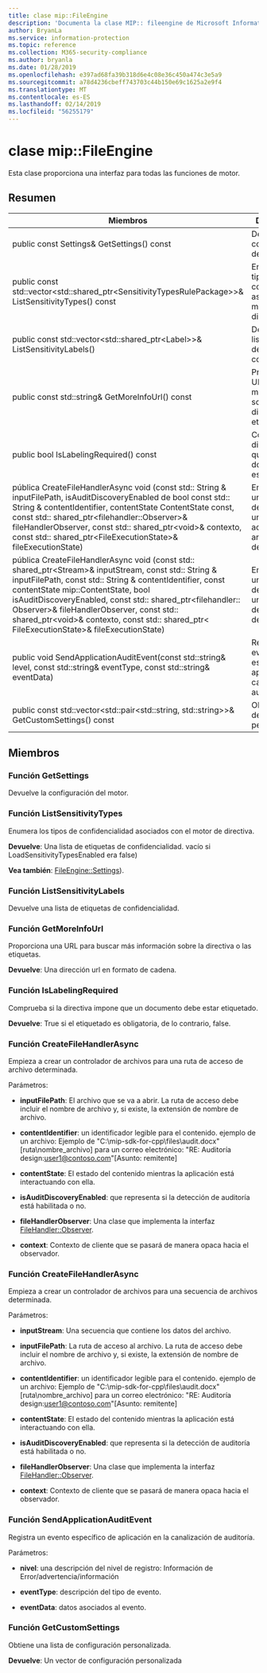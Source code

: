 ```yaml
---
title: clase mip::FileEngine
description: 'Documenta la clase MIP:: fileengine de Microsoft Information Protection (MIP) SDK.'
author: BryanLa
ms.service: information-protection
ms.topic: reference
ms.collection: M365-security-compliance
ms.author: bryanla
ms.date: 01/28/2019
ms.openlocfilehash: e397ad68fa39b318d6e4c08e36c450a474c3e5a9
ms.sourcegitcommit: a78d4236cbeff743703c44b150e69c1625a2e9f4
ms.translationtype: MT
ms.contentlocale: es-ES
ms.lasthandoff: 02/14/2019
ms.locfileid: "56255179"
---
```

# <a name="class-mipfileengine"></a>clase mip::FileEngine 
Esta clase proporciona una interfaz para todas las funciones de motor.
  
## <a name="summary"></a>Resumen
 Miembros                        | Descripciones                                
--------------------------------|---------------------------------------------
public const Settings& GetSettings() const  |  Devuelve la configuración del motor.
public const std::vector\<std::shared_ptr\<SensitivityTypesRulePackage\>\>& ListSensitivityTypes() const  |  Enumera los tipos de confidencialidad asociados con el motor de directiva.
public const std::vector\<std::shared_ptr\<Label\>\>& ListSensitivityLabels()  |  Devuelve una lista de etiquetas de confidencialidad.
public const std::string& GetMoreInfoUrl() const  |  Proporciona una URL para buscar más información sobre la directiva o las etiquetas.
public bool IsLabelingRequired() const  |  Comprueba si la directiva impone que un documento debe estar etiquetado.
pública CreateFileHandlerAsync void (const std:: String & inputFilePath, isAuditDiscoveryEnabled de bool const std:: String & contentIdentifier, contentState ContentState const, const std:: shared_ptr\<filehandler::Observer\>& fileHandlerObserver, const std:: shared_ptr\<void\>& contexto, const std:: shared_ptr\<FileExecutionState\>& fileExecutionState)  |  Empieza a crear un controlador de archivos para una ruta de acceso de archivo determinada.
pública CreateFileHandlerAsync void (const std:: shared_ptr\<Stream\>& inputStream, const std:: String & inputFilePath, const std:: String & contentIdentifier, const contentState mip::ContentState, bool isAuditDiscoveryEnabled, const std:: shared_ptr\<filehandler:: Observer\>& fileHandlerObserver, const std:: shared_ptr\<void\>& contexto, const std:: shared_ptr\< FileExecutionState\>& fileExecutionState)  |  Empieza a crear un controlador de archivos para una secuencia de archivos determinada.
public void SendApplicationAuditEvent(const std::string& level, const std::string& eventType, const std::string& eventData)  |  Registra un evento específico de aplicación en la canalización de auditoría.
public const std::vector\<std::pair\<std::string, std::string\>\>& GetCustomSettings() const  |  Obtiene una lista de configuración personalizada.
  
## <a name="members"></a>Miembros
  
### <a name="getsettings-function"></a>Función GetSettings
Devuelve la configuración del motor.
  
### <a name="listsensitivitytypes-function"></a>Función ListSensitivityTypes
Enumera los tipos de confidencialidad asociados con el motor de directiva.

  
**Devuelve**: Una lista de etiquetas de confidencialidad. vacío si LoadSensitivityTypesEnabled era false)
  
**Vea también**: [FileEngine::Settings](class_mip_fileengine_settings.md)).
  
### <a name="listsensitivitylabels-function"></a>Función ListSensitivityLabels
Devuelve una lista de etiquetas de confidencialidad.
  
### <a name="getmoreinfourl-function"></a>Función GetMoreInfoUrl
Proporciona una URL para buscar más información sobre la directiva o las etiquetas.

  
**Devuelve**: Una dirección url en formato de cadena.
  
### <a name="islabelingrequired-function"></a>Función IsLabelingRequired
Comprueba si la directiva impone que un documento debe estar etiquetado.

  
**Devuelve**: True si el etiquetado es obligatoria, de lo contrario, false.
  
### <a name="createfilehandlerasync-function"></a>Función CreateFileHandlerAsync
Empieza a crear un controlador de archivos para una ruta de acceso de archivo determinada.

Parámetros:  
* **inputFilePath**: El archivo que se va a abrir. La ruta de acceso debe incluir el nombre de archivo y, si existe, la extensión de nombre de archivo. 


* **contentIdentifier**: un identificador legible para el contenido. ejemplo de un archivo: Ejemplo de "C:\mip-sdk-for-cpp\files\audit.docx" [ruta\nombre_archivo] para un correo electrónico: "RE: Auditoría design:user1@contoso.com"[Asunto: remitente] 


* **contentState**: El estado del contenido mientras la aplicación está interactuando con ella. 


* **isAuditDiscoveryEnabled**: que representa si la detección de auditoría está habilitada o no. 


* **fileHandlerObserver**: Una clase que implementa la interfaz [FileHandler::Observer](class_mip_filehandler_observer.md). 


* **context**: Contexto de cliente que se pasará de manera opaca hacia el observador.


  
### <a name="createfilehandlerasync-function"></a>Función CreateFileHandlerAsync
Empieza a crear un controlador de archivos para una secuencia de archivos determinada.

Parámetros:  
* **inputStream**: Una secuencia que contiene los datos del archivo. 


* **inputFilePath**: La ruta de acceso al archivo. La ruta de acceso debe incluir el nombre de archivo y, si existe, la extensión de nombre de archivo. 


* **contentIdentifier**: un identificador legible para el contenido. ejemplo de un archivo: Ejemplo de "C:\mip-sdk-for-cpp\files\audit.docx" [ruta\nombre_archivo] para un correo electrónico: "RE: Auditoría design:user1@contoso.com"[Asunto: remitente] 


* **contentState**: El estado del contenido mientras la aplicación está interactuando con ella. 


* **isAuditDiscoveryEnabled**: que representa si la detección de auditoría está habilitada o no. 


* **fileHandlerObserver**: Una clase que implementa la interfaz [FileHandler::Observer](class_mip_filehandler_observer.md). 


* **context**: Contexto de cliente que se pasará de manera opaca hacia el observador.


  
### <a name="sendapplicationauditevent-function"></a>Función SendApplicationAuditEvent
Registra un evento específico de aplicación en la canalización de auditoría.

Parámetros:  
* **nivel**: una descripción del nivel de registro: Información de Error/advertencia/información 


* **eventType**: descripción del tipo de evento. 


* **eventData**: datos asociados al evento.


  
### <a name="getcustomsettings-function"></a>Función GetCustomSettings
Obtiene una lista de configuración personalizada.

  
**Devuelve**: Un vector de configuración personalizada
